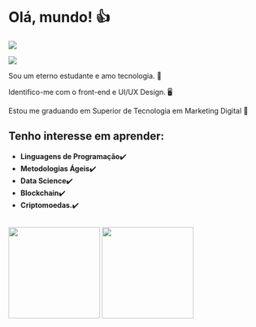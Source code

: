 <h1> Olá, mundo! 👍</h1>
<div>
 <a href="mailto:hugohendrixc@gmail.com"><img src="https://camo.githubusercontent.com/927d6b3961fa048ff7303daf291cb5869dfa25018997cf8c1373c2f6a85b1458/68747470733a2f2f696d672e736869656c64732e696f2f62616467652f2d476d61696c2d2532333333333f7374796c653d666f722d7468652d6261646765266c6f676f3d676d61696c266c6f676f436f6c6f723d7768697465" data-canonical-src="https://img.shields.io/badge/-Gmail-%23333?style=for-the-badge&amp;logo=gmail&amp;logoColor=white" style="max-width: 100%;"></a>

<a href="https://www.linkedin.com/in/hugohendrix" rel="nofollow"><img src="https://camo.githubusercontent.com/c00f87aeebbec37f3ee0857cc4c20b21fefde8a96caf4744383ebfe44a47fe3f/68747470733a2f2f696d672e736869656c64732e696f2f62616467652f2d4c696e6b6564496e2d2532333030373742353f7374796c653d666f722d7468652d6261646765266c6f676f3d6c696e6b6564696e266c6f676f436f6c6f723d7768697465" data-canonical-src="https://img.shields.io/badge/-LinkedIn-%230077B5?style=for-the-badge&amp;logo=linkedin&amp;logoColor=white" style="max-width: 100%;"></a>
 </div>

<p>Sou um eterno estudante e amo tecnologia. 🧠</p>
<p>Identifico-me com o front-end e UI/UX Design. 🖥️ </p>
<p>Estou me graduando em Superior de Tecnologia em Marketing Digital 🚀</p>

<p><h2>Tenho interesse em aprender:</h2> 
 <ul>
   <li><strong>Linguagens de Programação</strong>✔️</li>
   <li><strong>Metodologias Ágeis</strong>✔️</li>
   <li><strong>Data Science</strong>✔️</li>
   <li><strong>Blockchain</strong>✔️</li>
   <li><strong>Criptomoedas.</strong>✔️</li></p>
  </ul>

##
<img height="180em" src="https://camo.githubusercontent.com/953dd37976777f858b122763c51efc2bfe824f9ac2349e54cb93d85ede1a0452/68747470733a2f2f6769746875622d726561646d652d73746174732e76657263656c2e6170702f6170693f757365726e616d653d7261666162616c6c6572696e692673686f775f69636f6e733d74727565267468656d653d64726163756c6126696e636c7564655f616c6c5f636f6d6d6974733d7472756526636f756e745f707269766174653d74727565" data-canonical-src="https://github-readme-stats.vercel.app/api?username=hugohendrix&amp;show_icons=true&amp;theme=dark&amp;include_all_commits=true&amp;count_private=true" style="max-width: 100%;">

<img height="180em" src="https://camo.githubusercontent.com/73dc596043c316d78c506d53f5c0e74709f261e552f7073aeadef8a1a561d966/68747470733a2f2f6769746875622d726561646d652d73746174732e76657263656c2e6170702f6170692f746f702d6c616e67732f3f757365726e616d653d7261666162616c6c6572696e69266c61796f75743d636f6d70616374266c616e67735f636f756e743d37267468656d653d64726163756c61" data-canonical-src="https://github-readme-stats.vercel.app/api/top-langs/?username=hugohendrix&amp;layout=compact&amp;langs_count=7&amp;theme=dark" style="max-width: 100%;">

